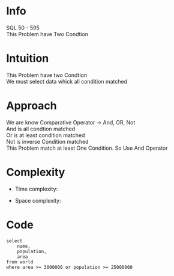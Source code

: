 # Info
<!-- Describe Problem, Problem Num, OverView etc.. -->
SQL 50 - 595<br/>
This Problem have Two Condtion
# Intuition
<!-- Describe your first thoughts on how to solve this problem. -->
This Problem have two Condtion <br/>
We must select data whick all condition matched
# Approach
<!-- Describe your approach to solving the problem. -->
We are know Comparative Operator -> And, OR, Not<br/>
And is all condtion matched<br/>
Or is at least condition matched<br/>
Not is inverse Condition matched<br/>
This Problem match at least One Condition. So Use And Operator
# Complexity
- Time complexity:
<!-- Add your time complexity here, e.g. $$O(n)$$ -->
- Space complexity:
<!-- Add your space complexity here, e.g. $$O(n)$$ -->
# Code
```
select
    name,
    population,
    area
from world
where area >= 3000000 or population >= 25000000
```
